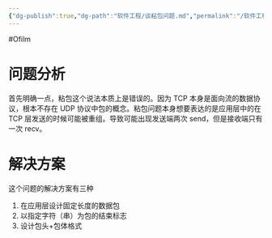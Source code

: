 ```yaml
---
{"dg-publish":true,"dg-path":"软件工程/谈粘包问题.md","permalink":"/软件工程/谈粘包问题/","created":"2022-07-20T15:41:49.000+08:00","updated":"2024-08-31T22:13:49.465+08:00"}
---
```


#Ofilm

# 问题分析

首先明确一点，粘包这个说法本质上是错误的。因为 TCP 本身是面向流的数据协议，根本不存在 UDP 协议中包的概念。粘包问题本身想要表达的是应用层中的在 TCP 层发送的时候可能被重组。导致可能出现发送端两次 send，但是接收端只有一次 recv。

# 解决方案

这个问题的解决方案有三种

1. 在应用层设计固定长度的数据包
2. 以指定字符（串）为包的结束标志
3. 设计包头+包体格式